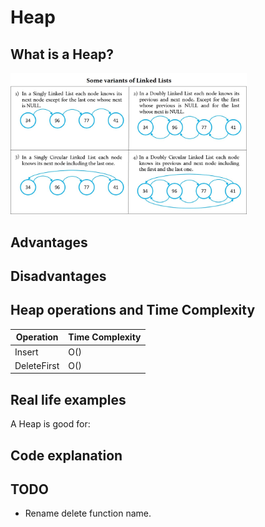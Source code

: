 # Heap
## What is a Heap?

<img src="../images/linked_lists_variants.jpg" width="75%" />

## Advantages


## Disadvantages


## Heap operations and Time Complexity
| Operation    | Time Complexity |
| ------------ | --------------- |
| Insert       | O()            |
| DeleteFirst  | O()            |

## Real life examples
A Heap is good for:

## Code explanation

## TODO
- Rename delete function name.
